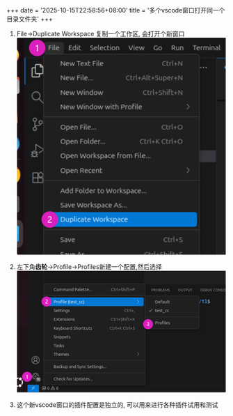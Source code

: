 +++
date = '2025-10-15T22:58:56+08:00'
title = '多个vscode窗口打开同一个目录文件夹'
+++
1. File->Duplicate Workspace 复制一个工作区, 会打开个新窗口
![](20251015235458.png)
2. 左下角**齿轮**->Profile->Profiles新建一个配置,然后选择
![](20251015235427.png)

3. 这个新vscode窗口的插件配置是独立的, 可以用来进行各种插件试用和测试


